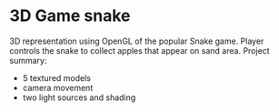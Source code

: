 # 3D Game snake
3D representation using OpenGL of the popular Snake game. Player controls the snake to collect apples that appear on sand area. Project summary:
* 5 textured models
* camera movement
* two light sources and shading

